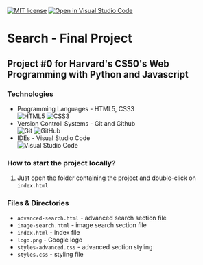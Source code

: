 [![MIT license](https://img.shields.io/badge/License-MIT-blue.svg)](https://github.com/mmanchev23/search/blob/master/LICENSE)
[![Open in Visual Studio Code](https://open.vscode.dev/badges/open-in-vscode.svg)](https://open.vscode.dev/mmanchev23/search)

# **Search** - Final Project

## Project #0 for Harvard's CS50's Web Programming with Python and Javascript

### **Technologies**
<ul>
    <li>
        Programming Languages - HTML5, CSS3
        <br/>
        <img alt="HTML5" src="https://img.shields.io/badge/html5-%23E34F26.svg?style=for-the-badge&logo=html5&logoColor=white"/>
        <img alt="CSS3" src="https://img.shields.io/badge/css3-%231572B6.svg?style=for-the-badge&logo=css3&logoColor=white"/>
    </li>
    <li>
        Version Controll Systems - Git and Github
        <br/>
        <img alt="Git" src="https://img.shields.io/badge/git-%23F05033.svg?style=for-the-badge&logo=git&logoColor=white"/>
        <img alt="GitHub" src="https://img.shields.io/badge/github-%23121011.svg?style=for-the-badge&logo=github&logoColor=white"/>
    </li>
    <li>
        IDEs - Visual Studio Code
        <br/>
        <img alt="Visual Studio Code" src="https://img.shields.io/badge/VisualStudioCode-0078d7.svg?style=for-the-badge&logo=visual-studio-code&logoColor=white"/>
    </li>
</ul>

### **How to start the project locally?**
1. Just open the folder containing the project and double-click on `index.html`

### **Files & Directories**
- `advanced-search.html` - advanced search section file
- `image-search.html` - image search section file
- `index.html` - index file
- `logo.png` - Google logo
- `styles-advanced.css` - advanced section styling
- `styles.css` - styling file
